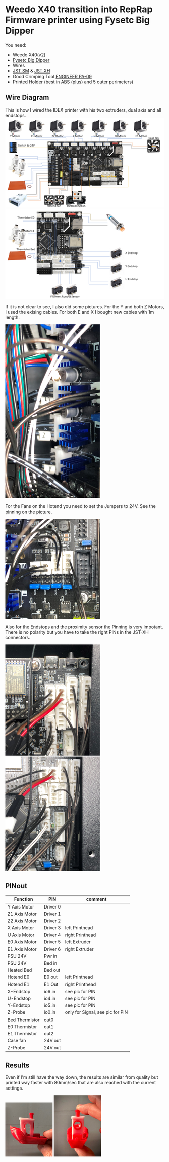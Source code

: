 # Weedo X40 transition into RepRap Firmware printer using Fysetc Big Dipper

You need:
* Weedo X40(v2)
* [Fysetc Big Dipper](https://github.com/FYSETC/FYSETC-BIG_DIPPER)
* Wires
* [JST SM](https://amzn.to/3GhMfW4) & [JST XH](https://amzn.to/3omI1pY)
* Good Crimping Tool [ENGINEER PA-09](https://amzn.to/3os2x8O)
* Printed Holder (best in ABS (plus) and 5 outer perimeters)


## Wire Diagram
This is how I wired the IDEX printer with his two extruders, dual axis and all endstops.
![Pinning 1](pictures/Folie1.PNG)
![Pinning 2](pictures/Folie2.PNG)

If it is not clear to see, I also did some pictures.
For the Y and both Z Motors, I used the exising cables. For both E and X I bought new cables with 1m length.

<img src="pictures/Steppers.jpg" width="300">


For the Fans on the Hotend you need to set the Jumpers to 24V. See the pinning on the picture.

<img src="pictures/fans.jpg" width="300">

Also for the Endstops and the proximity sensor the Pinning is very impotant. There is no polarity but you have to take the right PINs in the JST-XH connectors.

<img src="pictures/endstops1.jpg" width="300">
<img src="pictures/endstop2.jpg" width="300">

## PINout
| Function | PIN | comment |
| --- | --- | --- |
| Y Axis Motor | Driver 0 | |
| Z1 Axis Motor | Driver 1 | |
| Z2 Axis Motor | Driver 2 | |
| X Axis Motor | Driver 3 | left Printhead |
| U Axis Motor | Driver 4 | right Printhead |
| E0 Axis Motor | Driver 5 | left Extruder |
| E1 Axis Motor | Driver 6 | right Extruder |
| PSU 24V | Pwr in | |
| PSU 24V | Bed in | |
| Heated Bed | Bed out | |
| Hotend E0 | E0 out | left Printhead |
| Hotend E1 | E1 Out | right  Printhead |
| X-Endstop | io6.in | see pic for PIN |
| U-Endstop | io4.in | see pic for PIN |
| Y-Endstop | io5.in | see pic for PIN |
| Z-Probe | io0.in | only for Signal, see pic for PIN |
| Bed Thermistor | out0 |  |
| E0  Thermistor | out1 |  |
| E1  Thermistor | out2 |  |
| Case fan | 24V out |  |
| Z-Probe | 24V out |  |

## Results
Even if I'm still have the way down, the results are similar from quality but printed way faster with 80mm/sec that are also reached with the current settings.

<img src="pictures/X40_RRF_Benchy_1.jpg" width="150"> <img src="pictures/X40_RRF_Benchy_2.jpg" width="150">
